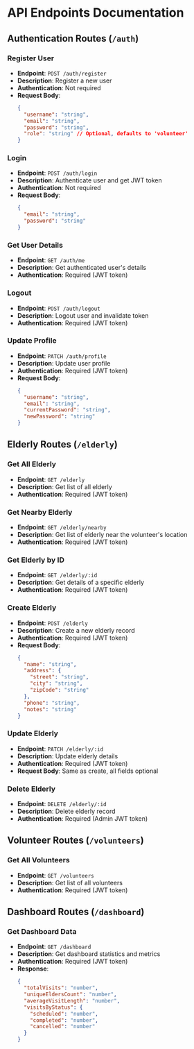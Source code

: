 # API Endpoints Documentation

## Authentication Routes (`/auth`)

### Register User
- **Endpoint**: `POST /auth/register`
- **Description**: Register a new user
- **Authentication**: Not required
- **Request Body**:
  ```json
  {
    "username": "string",
    "email": "string",
    "password": "string",
    "role": "string" // Optional, defaults to 'volunteer'
  }
  ```

### Login
- **Endpoint**: `POST /auth/login`
- **Description**: Authenticate user and get JWT token
- **Authentication**: Not required
- **Request Body**:
  ```json
  {
    "email": "string",
    "password": "string"
  }
  ```

### Get User Details
- **Endpoint**: `GET /auth/me`
- **Description**: Get authenticated user's details
- **Authentication**: Required (JWT token)

### Logout
- **Endpoint**: `POST /auth/logout`
- **Description**: Logout user and invalidate token
- **Authentication**: Required (JWT token)

### Update Profile
- **Endpoint**: `PATCH /auth/profile`
- **Description**: Update user profile
- **Authentication**: Required (JWT token)
- **Request Body**:
  ```json
  {
    "username": "string",
    "email": "string",
    "currentPassword": "string",
    "newPassword": "string"
  }
  ```

## Elderly Routes (`/elderly`)

### Get All Elderly
- **Endpoint**: `GET /elderly`
- **Description**: Get list of all elderly
- **Authentication**: Required (JWT token)

### Get Nearby Elderly
- **Endpoint**: `GET /elderly/nearby`
- **Description**: Get list of elderly near the volunteer's location
- **Authentication**: Required (JWT token)

### Get Elderly by ID
- **Endpoint**: `GET /elderly/:id`
- **Description**: Get details of a specific elderly
- **Authentication**: Required (JWT token)

### Create Elderly
- **Endpoint**: `POST /elderly`
- **Description**: Create a new elderly record
- **Authentication**: Required (JWT token)
- **Request Body**:
  ```json
  {
    "name": "string",
    "address": {
      "street": "string",
      "city": "string",
      "zipCode": "string"
    },
    "phone": "string",
    "notes": "string"
  }
  ```

### Update Elderly
- **Endpoint**: `PATCH /elderly/:id`
- **Description**: Update elderly details
- **Authentication**: Required (JWT token)
- **Request Body**: Same as create, all fields optional

### Delete Elderly
- **Endpoint**: `DELETE /elderly/:id`
- **Description**: Delete elderly record
- **Authentication**: Required (Admin JWT token)

## Volunteer Routes (`/volunteers`)

### Get All Volunteers
- **Endpoint**: `GET /volunteers`
- **Description**: Get list of all volunteers
- **Authentication**: Required (JWT token)

## Dashboard Routes (`/dashboard`)

### Get Dashboard Data
- **Endpoint**: `GET /dashboard`
- **Description**: Get dashboard statistics and metrics
- **Authentication**: Required (JWT token)
- **Response**:
  ```json
  {
    "totalVisits": "number",
    "uniqueEldersCount": "number",
    "averageVisitLength": "number",
    "visitsByStatus": {
      "scheduled": "number",
      "completed": "number",
      "cancelled": "number"
    }
  }
  ``` 